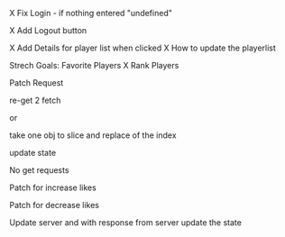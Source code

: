 X Fix Login - if nothing entered "undefined"

X Add Logout button

X Add Details for player list when clicked
X How to update the playerlist

Strech Goals:
Favorite Players
X Rank Players 


Patch Request

re-get  2 fetch

or

take one obj to slice and replace of the index

update state

No get requests

Patch for increase likes

Patch for decrease likes

Update server and with response from server update the state